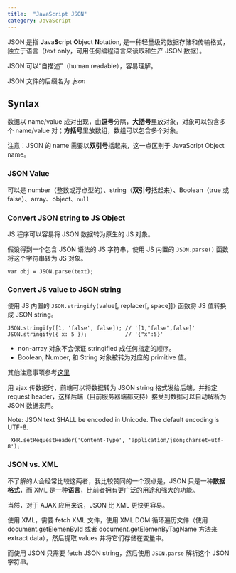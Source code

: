 ```yaml
---
title:  "JavaScript JSON"
category: JavaScript
---
```

JSON 是指 **J**ava**S**cript **O**bject **N**otation, 是一种轻量级的数据存储和传输格式，独立于语言（text only，可用任何编程语言来读取和生产 JSON 数据）。

JSON 可以“自描述”（human readable），容易理解。

JSON 文件的后缀名为 _.json_

## Syntax

数据以 name/value 成对出现，由**逗号**分隔，**大括号**里放对象，对象可以包含多个 name/value 对；**方括号**里放数组，数组可以包含多个对象。

<!--more-->

注意：<span class="blue-text">JSON 的 name 需要以**双引号**括起来，这一点区别于 JavaScript Object name</span>。

### JSON Value

可以是 number（整数或浮点型的）、string（**双引号**括起来）、Boolean（true 或 false）、array、object、`null`

### Convert JSON string to JS Object

JS 程序可以容易将 JSON 数据转为原生的 JS 对象。

假设得到一个包含 JSON 语法的 JS 字符串，使用 JS 内置的 `JSON.parse()` 函数将这个字符串转为 JS 对象。

    var obj = JSON.parse(text);

### Convert JS value to JSON string

使用 JS 内置的 `JSON.stringify(`value[, replacer[, space]]`)` 函数将 JS 值转换成 JSON string。

    JSON.stringify([1, 'false', false]); // '[1,"false",false]'
    JSON.stringify({ x: 5 });            // '{"x":5}'

+ non-array 对象不会保证 stringified 成任何指定的顺序。
+ Boolean, Number, 和 String 对象被转为对应的 primitive 值。

其他注意事项参考[这里 ](https://developer.mozilla.org/en-US/docs/Web/JavaScript/Reference/Global_Objects/JSON/stringify)

用 ajax 传数据时，前端可以将数据转为 JSON string 格式发给后端，并指定 request header，这样后端（目前服务器端都支持）接受到数据可以自动解析为 JSON 数据来用。

Note: JSON text SHALL be encoded in Unicode. The default encoding is UTF-8.

     XHR.setRequestHeader('Content-Type', 'application/json;charset=utf-8');

### JSON vs. XML

不了解的人会经常比较这两者，我比较赞同的一个观点是，JSON 只是一种**数据格式**，而 XML 是一种**语言**，比前者拥有更广泛的用途和强大的功能。

当然，对于 AJAX 应用来说，JSON 比 XML 更快更容易。

使用 XML，需要 fetch XML 文件，使用 XML DOM 循环遍历文件（使用 document.getElemenById 或者 document.getElemenByTagName 方法来 extract data），然后提取 values 并将它们存储在变量中。

而使用 JSON 只需要 fetch JSON string，然后使用 `JSON.parse` 解析这个 JSON 字符串。
